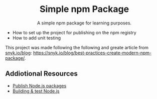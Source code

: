 <div align="center">

# Simple npm Package

A simple npm package for learning purposes.

</div>

- How to set up the project for publishing on the npm registry
- How to add unit testing

This project was made following the following and greate article from [snyk.io/blog](snyk.io/blog): https://snyk.io/blog/best-practices-create-modern-npm-package/.

## Addiotional Resources

- [Publish Node.js packages](https://docs.github.com/en/actions/publishing-packages/publishing-nodejs-packages)
- [Building & test Node.js](https://docs.github.com/en/actions/automating-builds-and-tests/building-and-testing-nodejs)

